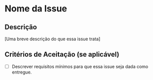 # Nome da Issue

## Descrição

[Uma breve descrição do que essa issue trata]

## Critérios de Aceitação (se aplicável)

- [ ] Descrever requisitos mínimos para que essa issue seja dada como entregue.
